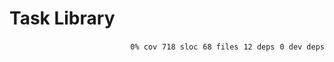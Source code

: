 # Task Library


<p align="right">
    <code>0% cov</code>&nbsp;
    <code>718 sloc</code>&nbsp;
    <code>68 files</code>&nbsp;
    <code>12 deps</code>&nbsp;
    <code>0 dev deps</code>
</p>



<!-- START doctoc -->
<!-- END doctoc -->
